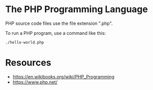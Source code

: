 # The PHP Programming Language

PHP source code files use the file extension ".php".

To run a PHP program, use a command like this:
```bash
./hello-world.php
```

# Resources
- https://en.wikibooks.org/wiki/PHP_Programming
- https://www.php.net/

